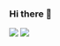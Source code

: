### Hi there 👋

<!--
**mitsuhiko-nozawa/mitsuhiko-nozawa** is a ✨ _special_ ✨ repository because its `README.md` (this file) appears on your GitHub profile.

Here are some ideas to get you started:

- 🔭 I’m currently working on ...
- 🌱 I’m currently learning ...
- 👯 I’m looking to collaborate on ...
- 🤔 I’m looking for help with ...
- 💬 Ask me about ...
- 📫 How to reach me: ...
- 😄 Pronouns: ...
- ⚡ Fun fact: ...
-->
<img  src="https://github-readme-stats.vercel.app/api?username=mitsuhiko-nozawa&repo=convoychat&hide=stars" />

<img  src="https://github-readme-stats.vercel.app/api/top-langs/?username=mitsuhiko-nozawa&repo=github-readme-stats&hide=jupyter%20notebook,makefile" />
